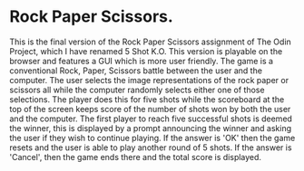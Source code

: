 # Rock Paper Scissors.
This is the final version of the Rock Paper Scissors assignment of The Odin Project, which I have renamed 5 Shot K.O. This version is playable on the browser and features a GUI which is more user friendly. The game is a conventional Rock, Paper, Scissors battle between the user and the computer. The user selects the image representations of the rock paper or scissors all while the computer randomly selects either one of those selections. The player does this for five shots while the scoreboard at the top of the screen keeps score of the number of shots won by both the user and the computer. The first player to reach five successful shots is deemed the winner, this is displayed by a prompt announcing the winner and asking the user if they wish to continue playing. If the answer is 'OK' then the game resets and the user is able to play another round of 5 shots. If the answer is 'Cancel', then the game ends there and the total score is displayed.
